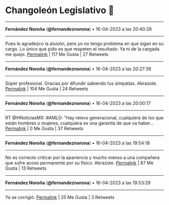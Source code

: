 # Changoleón Legislativo 🙈
*****
**Fernández Noroña** (**@fernandeznorona**) • 16-04-2023 a las 20:40:28
*****
Pues le agradezco la alusión, pero yo no tengo problema en que sigan en su cargo. Lo único que pido es que respeten el resultado. Ya ni de la cargada me quejo.
[Permalink](https://twitter.com/fernandeznorona/status/1647822308587732992) | 117 Me Gusta | 27 Retweets
*****
**Fernández Noroña** (**@fernandeznorona**) • 16-04-2023 a las 20:27:38
*****
Súper profesional. Gracias por difundir sabiendo tus simpatías. Abrazote.
[Permalink](https://twitter.com/fernandeznorona/status/1647819082660474883) | 104 Me Gusta | 24 Retweets
*****
**Fernández Noroña** (**@fernandeznorona**) • 16-04-2023 a las 20:00:17
*****
RT @HNoticiasMX: #AMLO: "Hay relevo generacional, cualquiera de los que están hombres o mujeres, cualquiera es una garantía de que va haber…
[Permalink](https://twitter.com/fernandeznorona/status/1647812197848952834) | 0 Me Gusta | 37 Retweets
*****
**Fernández Noroña** (**@fernandeznorona**) • 16-04-2023 a las 19:54:18
*****
No es correcto criticar por la apariencia y mucho menos a una compañera que sufre acoso permanente por su físico. Abrazote.
[Permalink](https://twitter.com/fernandeznorona/status/1647810692584538117) | 87 Me Gusta | 13 Retweets
*****
**Fernández Noroña** (**@fernandeznorona**) • 16-04-2023 a las 19:53:29
*****
Ya se corrigió.
[Permalink](https://twitter.com/fernandeznorona/status/1647810488250638337) | 25 Me Gusta | 3 Retweets